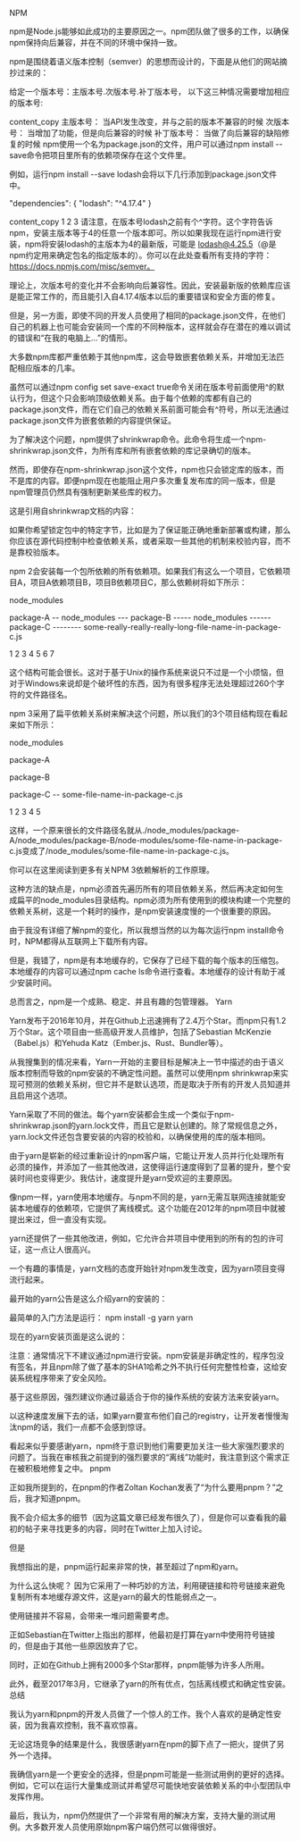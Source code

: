 NPM

npm是Node.js能够如此成功的主要原因之一。npm团队做了很多的工作，以确保npm保持向后兼容，并在不同的环境中保持一致。

npm是围绕着语义版本控制（semver）的思想而设计的，下面是从他们的网站摘抄过来的：

给定一个版本号：主版本号.次版本号.补丁版本号， 以下这三种情况需要增加相应的版本号:

content_copy
主版本号： 当API发生改变，并与之前的版本不兼容的时候
次版本号： 当增加了功能，但是向后兼容的时候
补丁版本号： 当做了向后兼容的缺陷修复的时候
npm使用一个名为package.json的文件，用户可以通过npm install --save命令把项目里所有的依赖项保存在这个文件里。

例如，运行npm install --save lodash会将以下几行添加到package.json文件中。

"dependencies": {
"lodash": "^4.17.4"
}

content_copy
1
2
3
请注意，在版本号lodash之前有个^字符。这个字符告诉npm，安装主版本等于4的任意一个版本即可。所以如果我现在运行npm进行安装，npm将安装lodash的主版本为4的最新版，可能是 lodash@4.25.5（@是npm约定用来确定包名的指定版本的）。你可以在此处查看所有支持的字符：https://docs.npmjs.com/misc/semver。

理论上，次版本号的变化并不会影响向后兼容性。因此，安装最新版的依赖库应该是能正常工作的，而且能引入自4.17.4版本以后的重要错误和安全方面的修复。

但是，另一方面，即使不同的开发人员使用了相同的package.json文件，在他们自己的机器上也可能会安装同一个库的不同种版本，这样就会存在潜在的难以调试的错误和“在我的电脑上…”的情形。

大多数npm库都严重依赖于其他npm库，这会导致嵌套依赖关系，并增加无法匹配相应版本的几率。

虽然可以通过npm config set save-exact true命令关闭在版本号前面使用^的默认行为，但这个只会影响顶级依赖关系。由于每个依赖的库都有自己的package.json文件，而在它们自己的依赖关系前面可能会有^符号，所以无法通过package.json文件为嵌套依赖的内容提供保证。

为了解决这个问题，npm提供了shrinkwrap命令。此命令将生成一个npm-shrinkwrap.json文件，为所有库和所有嵌套依赖的库记录确切的版本。

然而，即使存在npm-shrinkwrap.json这个文件，npm也只会锁定库的版本，而不是库的内容。即便npm现在也能阻止用户多次重复发布库的同一版本，但是npm管理员仍然具有强制更新某些库的权力。

这是引用自shrinkwrap文档的内容：

如果你希望锁定包中的特定字节，比如是为了保证能正确地重新部署或构建，那么你应该在源代码控制中检查依赖关系，或者采取一些其他的机制来校验内容，而不是靠校验版本。

npm 2会安装每一个包所依赖的所有依赖项。如果我们有这么一个项目，它依赖项目A，项目A依赖项目B，项目B依赖项目C，那么依赖树将如下所示：

node_modules

package-A
-- node_modules
--- package-B
----- node_modules
------ package-C
-------- some-really-really-really-long-file-name-in-package-c.js

1
2
3
4
5
6
7

这个结构可能会很长。这对于基于Unix的操作系统来说只不过是一个小烦恼，但对于Windows来说却是个破坏性的东西，因为有很多程序无法处理超过260个字符的文件路径名。

npm 3采用了扁平依赖关系树来解决这个问题，所以我们的3个项目结构现在看起来如下所示：

node_modules

package-A

package-B

package-C
-- some-file-name-in-package-c.js

1
2
3
4
5

这样，一个原来很长的文件路径名就从./node_modules/package-A/node_modules/package-B/node-modules/some-file-name-in-package-c.js变成了/node_modules/some-file-name-in-package-c.js。

你可以在这里阅读到更多有关NPM 3依赖解析的工作原理。

这种方法的缺点是，npm必须首先遍历所有的项目依赖关系，然后再决定如何生成扁平的node_modules目录结构。npm必须为所有使用到的模块构建一个完整的依赖关系树，这是一个耗时的操作，是npm安装速度慢的一个很重要的原因。

由于我没有详细了解npm的变化，所以我想当然的以为每次运行npm install命令时，NPM都得从互联网上下载所有内容。

但是，我错了，npm是有本地缓存的，它保存了已经下载的每个版本的压缩包。本地缓存的内容可以通过npm cache ls命令进行查看。本地缓存的设计有助于减少安装时间。

总而言之，npm是一个成熟、稳定、并且有趣的包管理器。
Yarn

Yarn发布于2016年10月，并在Github上迅速拥有了2.4万个Star。而npm只有1.2万个Star。这个项目由一些高级开发人员维护，包括了Sebastian McKenzie（Babel.js）和Yehuda Katz（Ember.js、Rust、Bundler等）。

从我搜集到的情况来看，Yarn一开始的主要目标是解决上一节中描述的由于语义版本控制而导致的npm安装的不确定性问题。虽然可以使用npm shrinkwrap来实现可预测的依赖关系树，但它并不是默认选项，而是取决于所有的开发人员知道并且启用这个选项。

Yarn采取了不同的做法。每个yarn安装都会生成一个类似于npm-shrinkwrap.json的yarn.lock文件，而且它是默认创建的。除了常规信息之外，yarn.lock文件还包含要安装的内容的校验和，以确保使用的库的版本相同。

由于yarn是崭新的经过重新设计的npm客户端，它能让开发人员并行化处理所有必须的操作，并添加了一些其他改进，这使得运行速度得到了显著的提升，整个安装时间也变得更少。我估计，速度提升是yarn受欢迎的主要原因。

像npm一样，yarn使用本地缓存。与npm不同的是，yarn无需互联网连接就能安装本地缓存的依赖项，它提供了离线模式。这个功能在2012年的npm项目中就被提出来过，但一直没有实现。

yarn还提供了一些其他改进，例如，它允许合并项目中使用到的所有的包的许可证，这一点让人很高兴。

一个有趣的事情是，yarn文档的态度开始针对npm发生改变，因为yarn项目变得流行起来。

最开始的yarn公告是这么介绍yarn的安装的：

最简单的入门方法是运行： npm install -g yarn yarn

现在的yarn安装页面是这么说的：

注意：通常情况下不建议通过npm进行安装。npm安装是非确定性的，程序包没有签名，并且npm除了做了基本的SHA1哈希之外不执行任何完整性检查，这给安装系统程序带来了安全风险。

基于这些原因，强烈建议你通过最适合于你的操作系统的安装方法来安装yarn。

以这种速度发展下去的话，如果yarn要宣布他们自己的registry，让开发者慢慢淘汰npm的话，我们一点都不会感到惊讶。

看起来似乎要感谢yarn，npm终于意识到他们需要更加关注一些大家强烈要求的问题了。当我在审核我之前提到的强烈要求的“离线”功能时，我注意到这个需求正在被积极地修复之中。
pnpm

正如我所提到的，在pnpm的作者Zoltan Kochan发表了“为什么要用pnpm？”之后，我才知道pnpm。

我不会介绍太多的细节（因为这篇文章已经发布很久了），但是你可以查看我的最初的帖子来寻找更多的内容，同时在Twitter上加入讨论。

但是

我想指出的是，pnpm运行起来非常的快，甚至超过了npm和yarn。

为什么这么快呢？ 因为它采用了一种巧妙的方法，利用硬链接和符号链接来避免复制所有本地缓存源文件，这是yarn的最大的性能弱点之一。

使用链接并不容易，会带来一堆问题需要考虑。

正如Sebastian在Twitter上指出的那样，他最初是打算在yarn中使用符号链接的，但是由于其他一些原因放弃了它。

同时，正如在Github上拥有2000多个Star那样，pnpm能够为许多人所用。

此外，截至2017年3月，它继承了yarn的所有优点，包括离线模式和确定性安装。
总结

我认为yarn和pnpm的开发人员做了一个惊人的工作。我个人喜欢的是确定性安装，因为我喜欢控制，我不喜欢惊喜。

无论这场竞争的结果是什么，我很感谢yarn在npm的脚下点了一把火，提供了另外一个选择。

我确信yarn是一个更安全的选择，但是pnpm可能是一些测试用例的更好的选择。例如，它可以在运行大量集成测试并希望尽可能快地安装依赖关系的中小型团队中发挥作用。

最后，我认为，npm仍然提供了一个非常有用的解决方案，支持大量的测试用例。大多数开发人员使用原始npm客户端仍然可以做得很好。